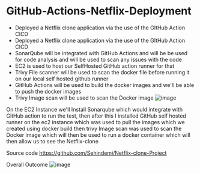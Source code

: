# GitHub-Actions-Netflix-Deployment
- Deployed a Netflix clone application via the use of the GItHub Action CICD
- Deployed a Netflix clone application via the use of the GItHub Action CICD
- SonarQube will be integrated with GitHub Actions and will be be used for code analysis and will be used to scan any issues with the code 
- EC2 is used to host our SelfHosted GitHub action runner for that 
- Trivy File scanner will be used to scan the docker file before running it on our local self hosted github runner
- GitHub Actions will be used to build the docker images and we'll be able to push the docker images 
- Trivy Image scan will be used to scan the Docker image 
![image](https://github.com/Sehindemi/GitHub-Actions-Netflix-Deployment/assets/97199481/10476d92-6896-4eca-8700-c46b808f33d9)

On the EC2 Instance we'll Install Sonarqube which would integrate with GitHub action to run the test, then after this I installed GitHub self hosted runner on the ec2 instance which was used to pull the images which we created using docker build then trivy Image scan was used to scan the Docker image which will then be used to run a docker container which will then allow us to see the Netflix-clone

Source code 
https://github.com/Sehindemi/Netflix-clone-Project

Overall Outcome
![image](https://github.com/Sehindemi/GitHub-Actions-Netflix-Deployment/assets/97199481/126cca61-3c96-4c74-a3e0-05213b061834)

